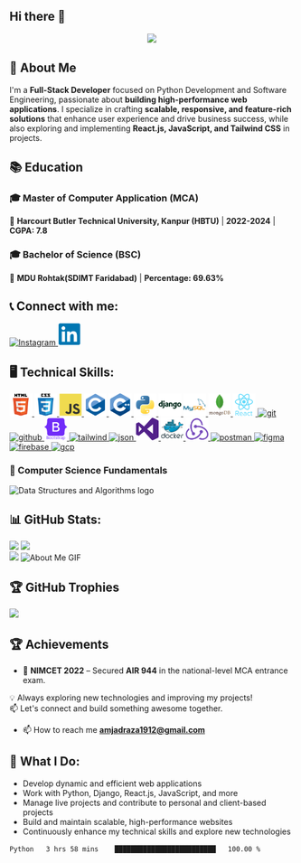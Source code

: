 ## Hi there 👋

<!--
**amjadraza19/amjadraza19** is a ✨ _special_ ✨ repository because its `README.md` (this file) appears on your GitHub profile.

Here are some ideas to get you started:

- 🔭 I’m currently working on ...
- 🌱 I’m currently learning ...
- 👯 I’m looking to collaborate on ...
- 🤔 I’m looking for help with ...
- 💬 Ask me about ...
- 📫 How to reach me: ...
- 😄 Pronouns: ...
- ⚡ Fun fact: ...
-->

<p align="center">
    <img src="https://readme-typing-svg.herokuapp.com?color=E22FE4&width=380&height=28&lines=Hi👋+I'm+Md+Amjad+Raza..;Nice+To+Meet+You+....&center=true"></a></p>

    
## 👋 About Me 
I'm a **Full-Stack Developer** focused on Python Development and Software Engineering, passionate about **building high-performance web applications**. I specialize in crafting **scalable, responsive, and feature-rich solutions** that enhance user experience and drive business success, while also exploring and implementing **React.js, JavaScript, and Tailwind CSS** in projects.


## 📚 Education

### 🎓 Master of Computer Application (MCA)  
📍 **Harcourt Butler Technical University, Kanpur (HBTU)** | **2022-2024** | **CGPA: 7.8**  

### 🎓 Bachelor of Science (BSC)  
📍 **MDU Rohtak(SDIMT Faridabad)** | **Percentage: 69.63%**  


##  📞 Connect with me:

<p align="left">
<a href="https://www.instagram.com/raza_amjad786" target="_blank" rel="noreferrer">
    <img src="https://cdn.jsdelivr.net/npm/simple-icons@v10/icons/instagram.svg" alt="Instagram" width="40" height="40"/>
</a>
<a href="https://www.linkedin.com/in/your_username" target="_blank" rel="noreferrer">
    <img src="https://raw.githubusercontent.com/devicons/devicon/master/icons/linkedin/linkedin-original.svg" alt="LinkedIn" width="40" height="40"/>
</a>
</p>


## 🖥️ Technical Skills:

<p align="left">
  <a href="https://www.w3schools.com/html/" target="_blank" rel="noreferrer">
    <img src="https://raw.githubusercontent.com/devicons/devicon/master/icons/html5/html5-original-wordmark.svg" alt="html5" width="40" height="40"/>
  </a>
  <a href="https://www.w3schools.com/css/" target="_blank" rel="noreferrer">
    <img src="https://raw.githubusercontent.com/devicons/devicon/master/icons/css3/css3-original-wordmark.svg" alt="css3" width="40" height="40"/>
  </a>
<a href="https://www.javascript.com/" target="_blank" rel="noreferrer">
    <img src="https://raw.githubusercontent.com/devicons/devicon/master/icons/javascript/javascript-original.svg" alt="javascript" width="40" height="40"/>
</a>
  <a href="https://www.w3schools.com/c/" target="_blank" rel="noreferrer">
    <img src="https://raw.githubusercontent.com/devicons/devicon/master/icons/c/c-original.svg" alt="c" width="40" height="40"/>
</a>
  <a href="https://www.w3schools.com/cpp/" target="_blank" rel="noreferrer">
    <img src="https://raw.githubusercontent.com/devicons/devicon/master/icons/cplusplus/cplusplus-original.svg" alt="cplusplus" width="40" height="40"/>
  </a>
  <a href="https://www.python.org" target="_blank" rel="noreferrer">
    <img src="https://raw.githubusercontent.com/devicons/devicon/master/icons/python/python-original.svg" alt="python" width="40" height="40"/>
  </a>
  <a href="https://www.djangoproject.com/" target="_blank" rel="noreferrer">
    <img src="https://raw.githubusercontent.com/devicons/devicon/master/icons/django/django-plain-wordmark.svg" alt="django" width="40" height="40"/>
</a>
  <a href="https://www.mysql.com/" target="_blank" rel="noreferrer">
    <img src="https://raw.githubusercontent.com/devicons/devicon/master/icons/mysql/mysql-original-wordmark.svg" alt="mysql" width="40" height="40"/>
  </a>
  <a href="https://www.mongodb.com/" target="_blank" rel="noreferrer">
    <img src="https://raw.githubusercontent.com/devicons/devicon/master/icons/mongodb/mongodb-original-wordmark.svg" alt="mongodb" width="40" height="40"/>
  </a>
  <a href="https://reactjs.org/" target="_blank" rel="noreferrer">
    <img src="https://raw.githubusercontent.com/devicons/devicon/master/icons/react/react-original-wordmark.svg" alt="react" width="40" height="40"/>
  </a>
  <a href="https://git-scm.com/" target="_blank" rel="noreferrer">
    <img src="https://www.vectorlogo.zone/logos/git-scm/git-scm-icon.svg" alt="git" width="40" height="40"/>
  </a>
  <a href="https://www.github.com" target="_blank" rel="noreferrer">
    <img src="https://www.vectorlogo.zone/logos/github/github-icon.svg" alt="github" width="40" height="40"/>
  </a>
  <a href="https://getbootstrap.com" target="_blank" rel="noreferrer">
    <img src="https://raw.githubusercontent.com/devicons/devicon/master/icons/bootstrap/bootstrap-plain-wordmark.svg" alt="bootstrap" width="40" height="40"/>
  </a>
  <a href="https://tailwindcss.com/" target="_blank" rel="noreferrer">
    <img src="https://www.vectorlogo.zone/logos/tailwindcss/tailwindcss-icon.svg" alt="tailwind" width="40" height="40"/>
  </a>
  <a href="https://www.json.org/" target="_blank" rel="noreferrer">
    <img src="https://www.vectorlogo.zone/logos/json/json-icon.svg" alt="json" width="40" height="40"/>
  </a>
  <a href="https://code.visualstudio.com/" target="_blank" rel="noreferrer">
    <img src="https://raw.githubusercontent.com/devicons/devicon/master/icons/visualstudio/visualstudio-plain.svg" alt="vscode" width="40" height="40"/>
  </a>
  <a href="https://www.docker.com/" target="_blank" rel="noreferrer">
    <img src="https://raw.githubusercontent.com/devicons/devicon/master/icons/docker/docker-original-wordmark.svg" alt="docker" width="40" height="40"/>
  </a>
  <a href="https://redux.js.org" target="_blank" rel="noreferrer">
    <img src="https://raw.githubusercontent.com/devicons/devicon/master/icons/redux/redux-original.svg" alt="redux" width="40" height="40"/>
  </a>
  <a href="https://www.getpostman.com/" target="_blank" rel="noreferrer">
    <img src="https://www.vectorlogo.zone/logos/getpostman/getpostman-icon.svg" alt="postman" width="40" height="40"/>
  </a>
  <a href="https://www.figma.com/" target="_blank" rel="noreferrer">
    <img src="https://www.vectorlogo.zone/logos/figma/figma-icon.svg" alt="figma" width="40" height="40"/>
  </a>
  <a href="https://firebase.google.com/" target="_blank" rel="noreferrer">
    <img src="https://www.vectorlogo.zone/logos/firebase/firebase-icon.svg" alt="firebase" width="40" height="40"/>
  </a>
  <a href="https://cloud.google.com" target="_blank" rel="noreferrer">
    <img src="https://www.vectorlogo.zone/logos/google_cloud/google_cloud-icon.svg" alt="gcp" width="40" height="40"/>
  </a>
</p>

 ### 🔹 Computer Science Fundamentals  
<div align="left">
  <img src="https://img.shields.io/static/v1?message=Data+Structures+&+Algorithms&logo=algorithms&label=&color=FF6F00&logoColor=white&labelColor=&style=for-the-badge" height="35" alt="Data Structures and Algorithms logo" />
</div>

## 📊 GitHub Stats:

![](https://github-readme-stats.vercel.app/api/top-langs/?username=amjadraza19&theme=radical&border=false&include_all_commits=true&count_private=true&layout=compact)
![](https://github-readme-stats.vercel.app/api?username=amjadraza19&theme=radical&_border=false&include_all_commits=true&count_private=true)<br/>
![](https://github-readme-streak-stats.herokuapp.com/?user=amjadraza19&theme=radical&hide_border=false)
<img src="https://github.com/7oSkaaa/7oSkaaa/blob/main/Images/about_me.gif?raw=true" alt="About Me GIF" width="180px">
<br/>

## 🏆 GitHub Trophies

![](https://github-profile-trophy.vercel.app/?username=amjadraza19&theme=radical&no-frame=false&no-bg=true&margin-w=4)

## 🏆 Achievements  

- 🎯 **NIMCET 2022** – Secured **AIR 944** in the national-level MCA entrance exam.


💡 Always exploring new technologies and improving my projects!  
📫 Let's connect and build something awesome together.  
- 📫 How to reach me **amjadraza1912@gmail.com**


## 🚀 What I Do:
- Develop dynamic and efficient web applications
- Work with Python, Django, React.js, JavaScript, and more
- Manage live projects and contribute to personal and client-based projects
- Build and maintain scalable, high-performance websites
- Continuously enhance my technical skills and explore new technologies

<!--START_SECTION:waka-->

```text
Python   3 hrs 58 mins    █████████████████████████   100.00 %
```

<!--END_SECTION:waka-->

